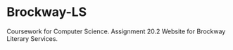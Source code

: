 # Brockway-LS
Coursework for Computer Science.
Assignment 20.2
Website for Brockway Literary Services.
